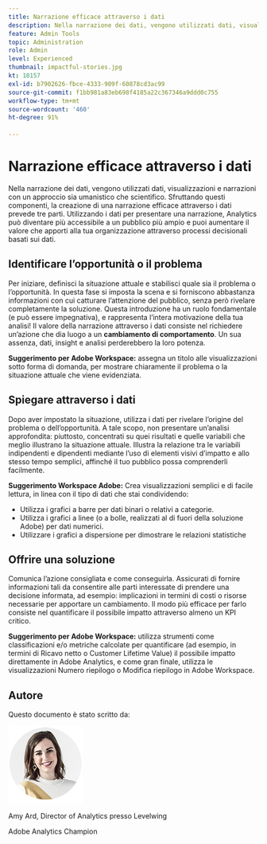 ```yaml
---
title: Narrazione efficace attraverso i dati
description: Nella narrazione dei dati, vengono utilizzati dati, visualizzazioni e narrazioni con un approccio sia umanistico che scientifico.  Sfruttando questi componenti, la creazione di una narrazione efficace attraverso i dati prevede tre parti. Utilizzando i dati per presentare una narrazione, Analytics può diventare più accessibile a un pubblico più ampio e puoi aumentare il valore che apporti alla tua organizzazione attraverso processi decisionali basati sui dati.
feature: Admin Tools
topic: Administration
role: Admin
level: Experienced
thumbnail: impactful-stories.jpg
kt: 10157
exl-id: b7902626-fbce-4333-909f-60878cd3ac99
source-git-commit: f1bb981a83eb698f4185a22c367346a9ddd0c755
workflow-type: tm+mt
source-wordcount: '460'
ht-degree: 91%

---
```


# Narrazione efficace attraverso i dati

Nella narrazione dei dati, vengono utilizzati dati, visualizzazioni e narrazioni con un approccio sia umanistico che scientifico.  Sfruttando questi componenti, la creazione di una narrazione efficace attraverso i dati prevede tre parti. Utilizzando i dati per presentare una narrazione, Analytics può diventare più accessibile a un pubblico più ampio e puoi aumentare il valore che apporti alla tua organizzazione attraverso processi decisionali basati sui dati.

## Identificare l’opportunità o il problema

Per iniziare, definisci la situazione attuale e stabilisci quale sia il problema o l’opportunità. In questa fase si imposta la scena e si forniscono abbastanza informazioni con cui catturare l’attenzione del pubblico, senza però rivelare completamente la soluzione. Questa introduzione ha un ruolo fondamentale (e può essere impegnativa), e rappresenta l’intera motivazione della tua analisi!  Il valore della narrazione attraverso i dati consiste nel richiedere un’azione che dia luogo a un **cambiamento di comportamento**. Un sua assenza, dati, insight e analisi perderebbero la loro potenza.

**Suggerimento per Adobe Workspace:** assegna un titolo alle visualizzazioni sotto forma di domanda, per mostrare chiaramente il problema o la situazione attuale che viene evidenziata.

## Spiegare attraverso i dati

Dopo aver impostato la situazione, utilizza i dati per rivelare l’origine del problema o dell’opportunità. A tale scopo, non presentare un’analisi approfondita: piuttosto, concentrati su quei risultati e quelle variabili che meglio illustrano la situazione attuale.  Illustra la relazione tra le variabili indipendenti e dipendenti mediante l’uso di elementi visivi d’impatto e allo stesso tempo semplici, affinché il tuo pubblico possa comprenderli facilmente.

**Suggerimento Workspace Adobe:**
Crea visualizzazioni semplici e di facile lettura, in linea con il tipo di dati che stai condividendo:

* Utilizza i grafici a barre per dati binari o relativi a categorie.
* Utilizza i grafici a linee (o a bolle, realizzati al di fuori della soluzione Adobe) per dati numerici.
* Utilizzare i grafici a dispersione per dimostrare le relazioni statistiche

## Offrire una soluzione

Comunica l’azione consigliata e come conseguirla.  Assicurati di fornire informazioni tali da consentire alle parti interessate di prendere una decisione informata, ad esempio: implicazioni in termini di costi o risorse necessarie per apportare un cambiamento. Il modo più efficace per farlo consiste nel quantificare il possibile impatto attraverso almeno un KPI critico.

**Suggerimento per Adobe Workspace:** utilizza strumenti come classificazioni e/o metriche calcolate per quantificare (ad esempio, in termini di Ricavo netto o Customer Lifetime Value) il possibile impatto direttamente in Adobe Analytics, e come gran finale, utilizza le visualizzazioni Numero riepilogo o Modifica riepilogo in Adobe Workspace.

## Autore

Questo documento è stato scritto da:

![Amy Ard](assets/amy-ard-headshot-small.png)

Amy Ard, Director of Analytics presso Levelwing

Adobe Analytics Champion
